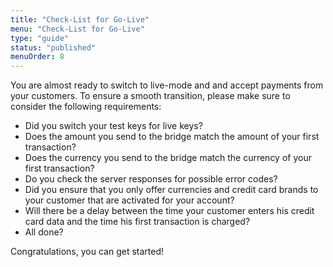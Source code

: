 ```yaml
---
title: "Check-List for Go-Live"
menu: "Check-List for Go-Live"
type: "guide"
status: "published"
menuOrder: 8
---
```


<!-- TODO: Style the list + make dynamic checks -->

You are almost ready to switch to live-mode and and accept payments from your customers. To ensure a smooth transition, please make sure to consider the following requirements:

- Did you switch your test keys for live keys?
- Does the amount you send to the bridge match the amount of your first transaction?
- Does the currency you send to the bridge match the currency of your first transaction?
- Do you check the server responses for possible error codes?
- Did you ensure that you only offer currencies and credit card brands to your customer that are activated for your account?
- Will there be a delay between the time your customer enters his credit card data and the time his first transaction is charged?
- All done?

Congratulations, you can get started!
